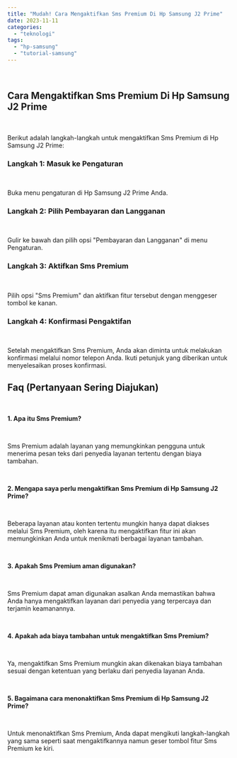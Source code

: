 ```yaml
---
title: "Mudah! Cara Mengaktifkan Sms Premium Di Hp Samsung J2 Prime"
date: 2023-11-11
categories: 
  - "teknologi"
tags: 
  - "hp-samsung"
  - "tutorial-samsung"
---
```


 

## Cara Mengaktifkan Sms Premium Di Hp Samsung J2 Prime

 

Berikut adalah langkah-langkah untuk mengaktifkan Sms Premium di Hp Samsung J2 Prime:

### Langkah 1: Masuk ke Pengaturan

 

Buka menu pengaturan di Hp Samsung J2 Prime Anda.

### Langkah 2: Pilih Pembayaran dan Langganan

 

Gulir ke bawah dan pilih opsi "Pembayaran dan Langganan" di menu Pengaturan.

### Langkah 3: Aktifkan Sms Premium

 

Pilih opsi "Sms Premium" dan aktifkan fitur tersebut dengan menggeser tombol ke kanan.

### Langkah 4: Konfirmasi Pengaktifan

 

Setelah mengaktifkan Sms Premium, Anda akan diminta untuk melakukan konfirmasi melalui nomor telepon Anda. Ikuti petunjuk yang diberikan untuk menyelesaikan proses konfirmasi.

## Faq (Pertanyaan Sering Diajukan)

 

**1\. Apa itu Sms Premium?**

 

Sms Premium adalah layanan yang memungkinkan pengguna untuk menerima pesan teks dari penyedia layanan tertentu dengan biaya tambahan.

 

**2\. Mengapa saya perlu mengaktifkan Sms Premium di Hp Samsung J2 Prime?**

 

Beberapa layanan atau konten tertentu mungkin hanya dapat diakses melalui Sms Premium, oleh karena itu mengaktifkan fitur ini akan memungkinkan Anda untuk menikmati berbagai layanan tambahan.

 

**3\. Apakah Sms Premium aman digunakan?**

 

Sms Premium dapat aman digunakan asalkan Anda memastikan bahwa Anda hanya mengaktifkan layanan dari penyedia yang terpercaya dan terjamin keamanannya.

 

**4\. Apakah ada biaya tambahan untuk mengaktifkan Sms Premium?**

 

Ya, mengaktifkan Sms Premium mungkin akan dikenakan biaya tambahan sesuai dengan ketentuan yang berlaku dari penyedia layanan Anda.

 

**5\. Bagaimana cara menonaktifkan Sms Premium di Hp Samsung J2 Prime?**

 

Untuk menonaktifkan Sms Premium, Anda dapat mengikuti langkah-langkah yang sama seperti saat mengaktifkannya namun geser tombol fitur Sms Premium ke kiri.
